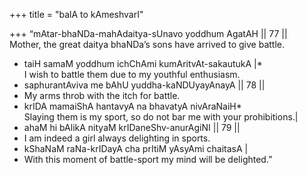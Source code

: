 +++
title = "balA to kAmeshvarI"

+++
“mAtar-bhaNDa-mahAdaitya-sUnavo yoddhum AgatAH || 77 ||  
Mother, the great daitya bhaNDa’s sons have arrived to give battle.  
* taiH samaM yoddhum ichChAmi kumAritvAt-sakautukA |*  
I wish to battle them due to my youthful enthusiasm.  
* saphurantAviva me bAhU yuddha-kaNDUyayAnayA || 78 ||  
* My arms throb with the itch for battle.  
* krIDA mamaiShA hantavyA na bhavatyA nivAraNaiH*  
Slaying them is my sport, so do not bar me with your prohibitions.|  
* ahaM hi bAlikA nityaM krIDaneShv-anurAgiNI || 79 ||  
* I am indeed a girl always delighting in sports.  
* kShaNaM raNa-krIDayA cha prItiM yAsyAmi chaitasA |  
* With this moment of battle-sport my mind will be delighted.”
